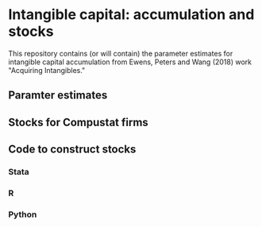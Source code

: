# Intangible capital: accumulation and stocks

This repository contains (or will contain) the parameter estimates for intangible capital accumulation from Ewens, Peters and Wang (2018) work "Acquiring Intangibles."  

## Paramter estimates

## Stocks for Compustat firms

## Code to construct stocks

  ### Stata
  
  ### R
  
  
  ### Python

